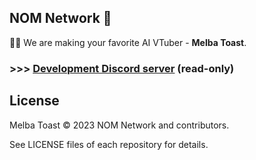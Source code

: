 ## NOM Network 🍞

🙋‍♀️ We are making your favorite AI VTuber - **Melba Toast**.

### >>> [Development Discord server](https://discord.com/invite/MDfafq3TXb) (read-only)

## License

Melba Toast © 2023 NOM Network and contributors.

See LICENSE files of each repository for details.
